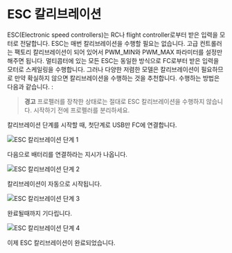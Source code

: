 # ESC 칼리브레이션

ESC(Electronic speed controllers)는 RC나 flight controller로부터 받은 입력을 모터로 전달합니다. ESC는 매번 칼리브레이션을 수행할 필요는 없습니다. 고급 컨트롤러는 팩토리 칼리브레이션이 되어 있어서 PWM\_MIN와 PWM\_MAX 파라미터를 설정만 해주면 됩니다. 멀티콥터에 있는 모든 ESC는 동일한 방식으로 FC로부터 받은 입력을 모터로 스케일링을 수행합니다. 그러나 다양한 저렴한 모델은 칼리브레이션이 필요하므로 만약 확실하지 않으면 칼리브레이션을 수행하는 것을 추천합니다. 수행하는 방법은 다음과 같습니다. :

> **경고** 프로펠러를 장착한 상태로는 절대로 ESC 칼리브레이션을 수행하지 않습니다. 시작하기 전에 프로펠러를 분리하세요.

칼리브레이션 단계를 시작할 때, 첫단계로 USB만 FC에 연결합니다.

![ESC 칼리브레이션 단계 1](../../images/esc_calibration_step_1.png)

다음으로 배터리를 연결하라는 지시가 나옵니다.

![ESC 칼리브레이션 단계 2](../../images/esc_calibration_step_2.png)

칼리브레이션이 자동으로 시작됩니다.

![ESC 칼리브레이션 단계 3](../../images/esc_calibration_step_3.png)

완료될때까지 기다립니다.

![ESC 칼리브레이션 단계 4](../../images/esc_calibration_step_4.png)

이제 ESC 칼리브레이션이 완료되었습니다.

